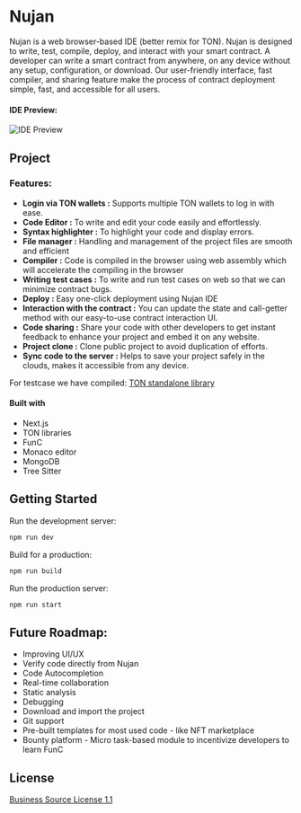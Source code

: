 # Nujan

Nujan is a web browser-based IDE (better remix for TON). Nujan is designed to write, test, compile, deploy, and interact with your smart contract. A developer can write a smart contract from anywhere, on any device without any setup, configuration, or download. Our user-friendly interface, fast compiler, and sharing feature make the process of contract deployment simple, fast, and accessible for all users.

#### IDE Preview:

![IDE Preview](https://res.cloudinary.com/cerebza/image/upload/v1679073846/nujan/ide-preview.jpg)

## Project

### Features:

- **Login via TON wallets :** Supports multiple TON wallets to log in with ease.
- **Code Editor :** To write and edit your code easily and effortlessly.
- **Syntax highlighter :** To highlight your code and display errors.
- **File manager :** Handling and management of the project files are smooth and efficient
- **Compiler :** Code is compiled in the browser using web assembly which will accelerate the compiling in the browser
- **Writing test cases :** To write and run test cases on web so that we can minimize contract bugs.
- **Deploy :** Easy one-click deployment using Nujan IDE
- **Interaction with the contract :** You can update the state and call-getter method with our easy-to-use contract interaction UI.
- **Code sharing :** Share your code with other developers to get instant feedback to enhance your project and embed it on any website.
- **Project clone :** Clone public project to avoid duplication of efforts.
- **Sync code to the server :** Helps to save your project safely in the clouds, makes it accessible from any device.

For testcase we have compiled: [TON standalone library](https://github.com/rahulyadav-57/ton-standalone-libraries)

#### Built with

- Next.js
- TON libraries
- FunC
- Monaco editor
- MongoDB
- Tree Sitter

## Getting Started

Run the development server:

```bash
npm run dev
```

Build for a production:

```bash
npm run build
```

Run the production server:

```bash
npm run start
```

## Future Roadmap:

- Improving UI/UX
- Verify code directly from Nujan
- Code Autocompletion
- Real-time collaboration
- Static analysis
- Debugging
- Download and import the project
- Git support
- Pre-built templates for most used code - like NFT marketplace
- Bounty platform - Micro task-based module to incentivize developers to learn FunC

## License

[Business Source License 1.1](https://github.com/rahulyadav-57/ton-ide/blob/main/LICENSE)
